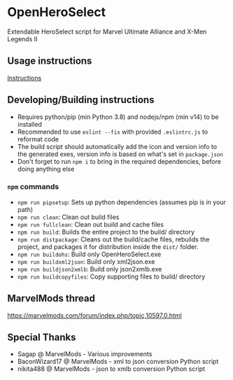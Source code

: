 # OpenHeroSelect
Extendable HeroSelect script for Marvel Ultimate Alliance and X-Men Legends II

## Usage instructions
[Instructions](help_files/)

## Developing/Building instructions
* Requires python/pip (min Python 3.8) and nodejs/npm (min v14) to be installed
* Recommended to use `eslint --fix` with provided `.eslintrc.js` to reformat code
* The build script should automatically add the icon and version info to the generated exes, version info is based on what's set in `package.json`
* Don't forget to run `npm i` to bring in the required dependencies, before doing anything else

### `npm` commands
* `npm run pipsetup`: Sets up python dependencies (assumes pip is in your path)
* `npm run clean`: Clean out build files
* `npm run fullclean`: Clean out build and cache files
* `npm run build`: Builds the entire project to the build/ directory
* `npm run distpackage`: Cleans out the build/cache files, rebuilds the project, and packages it for distribution inside the `dist/` folder.
* `npm run buildohs`: Build only OpenHeroSelect.exe
* `npm run buildxml2json`: Build only xml2json.exe
* `npm run buildjson2xmlb`: Build only json2xmlb.exe
* `npm run buildcopyfiles`: Copy supporting files to build/ directory


## MarvelMods thread
https://marvelmods.com/forum/index.php/topic,10597.0.html

## Special Thanks
* Sagap @ MarvelMods - Various improvements
* BaconWizard17 @ MarvelMods - xml to json conversion Python script
* nikita488 @ MarvelMods - json to xmlb conversion Python script
